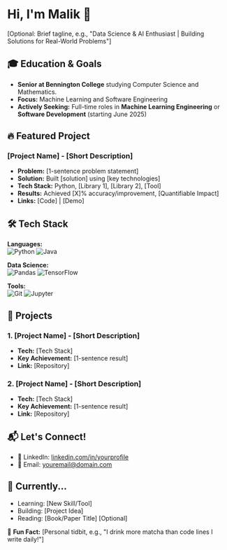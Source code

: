 # Hi, I'm Malik 👋
[Optional: Brief tagline, e.g., "Data Science & AI Enthusiast | Building Solutions for Real-World Problems"]

## 🎓 Education & Goals
- **Senior at Bennington College** studying Computer Science and Mathematics.  
- **Focus:** Machine Learning and Software Engineering
- **Actively Seeking:** Full-time roles in **Machine Learning Engineering** or **Software Development** (starting June 2025)  

## 🔥 Featured Project
### [Project Name] - [Short Description]
- **Problem:** [1-sentence problem statement]
- **Solution:** Built [solution] using [key technologies]
- **Tech Stack:** Python, [Library 1], [Library 2], [Tool]
- **Results:** Achieved [X]% accuracy/improvement, [Quantifiable Impact]
- **Links:** [Code] | [Demo]

## 🛠️ Tech Stack
**Languages:**  
![Python](https://img.shields.io/badge/Python-3776AB?style=flat&logo=python&logoColor=white)
![Java](https://img.shields.io/badge/Java-007396?style=flat&logo=java&logoColor=white)

**Data Science:**  
![Pandas](https://img.shields.io/badge/Pandas-150458?style=flat&logo=pandas&logoColor=white)
![TensorFlow](https://img.shields.io/badge/TensorFlow-FF6F00?style=flat&logo=tensorflow&logoColor=white)

**Tools:**  
![Git](https://img.shields.io/badge/Git-F05032?style=flat&logo=git&logoColor=white)
![Jupyter](https://img.shields.io/badge/Jupyter-F37626?style=flat&logo=jupyter&logoColor=white)

## 🚀 Projects
### 1. [Project Name] - [Short Description]
- **Tech:** [Tech Stack]
- **Key Achievement:** [1-sentence result]
- **Link:** [Repository]

### 2. [Project Name] - [Short Description]
- **Tech:** [Tech Stack]
- **Key Achievement:** [1-sentence result]
- **Link:** [Repository]


## 📬 Let's Connect!
- 💼 LinkedIn: [linkedin.com/in/yourprofile](...)
- 📧 Email: [youremail@domain.com](mailto:...)

## 🎯 Currently...
- Learning: [New Skill/Tool]
- Building: [Project Idea]
- Reading: [Book/Paper Title] [Optional]

🌟 **Fun Fact:** [Personal tidbit, e.g., "I drink more matcha than code lines I write daily!"]

